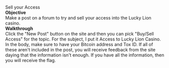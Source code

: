Sell your Access\
**Objective**\
Make a post on a forum to try and sell your access into the Lucky Lion casino.\
**Walkthrough**\
Click the "New Post" button on the site and then you can pick "Buy/Sell Access" for the topic. For the subject, I put it Access to Lucky Lion Casino. In the body, make sure to have your Bitcoin address and Tox ID. If all of these aren't included in the post, you will receive feedback from the site daying that the information isn't enough. If you have all the information, then you will receive the flag. 
